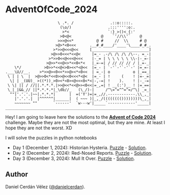 # AdventOfCode_2024
```                                               ._...._.
                       \ .*. /                .::o:::::.
                        (\o/)                .:::'''':o:.
                         >*<                 `:}_>()<_{:'
                        >0<@<             @    `'//\\'`    @
                       >>>@<<*          @ #     //  \\     # @
                      >@>*<0<<<      .__#_#____/'____'\____#_#_.
                     >*>>@<<<@<<     [_________________________]
                    >@>>0<<<*<<@<     |=_- .-/\ /\ /\ /\--. =_-|
                   >*>>0<<@<<<@<<<    |-_= | \ \ \ \ \ \\-|-_=-|
                  >@>>*<<@<>*<<0<*<   |_=-=| / // // // / |_=-_|
    \*/          >0>>*<<@<>0><<*<@<<  |=_- | `-'`-'`-'`-' |=_=-|
.___\U//__.    >*>>@><0<<*>>@><*<0<<  | =_-| o          o |_==_|
 \ | | \  |  >@>>0<*<<0>>@<<0<<<*<@<  |=_- | !     (    ! |=-_=|
  \| | _(UU)_ >((*))_>0><*<0><@<<<0<*<|-,-=| !    ).    ! |-_-=|
 \ \| || / //||.*.*.*.|>>@<<*<<@>><0<<|=_,=| ! __(:')__ ! |=_==|
 \_|_|&&_// ||*.*.*.*|_\db//_   (\_/)-|     /^\=^=^^=^=/^\| _=_|
  ""|'.'.'.|~~|.*.*.*|      |  =('Y')=|=_,//.------------.\\_,_|
    |'.'.'.|  |^^^^^^|______|  ( ~~~ )|_,_/(((((((())))))))\_,_|
    ~~~~~~~ ""       `------'  `w---w'|_____`------------'_____|
________________________________________________________________
```
Hey! I am going to leave here the solutions to the [**Advent of Code 2024**](https://adventofcode.com/2024) challenge. Maybe they are not the most optimal, but they are mine. At least I hope they are not the worst. XD

I will solve the puzzles in python notebooks 

- Day 1 (December 1, 2024): Historian Hysteria. [Puzzle](https://adventofcode.com/2024/day/1) - [Solution](notebooks/01_historian_hysteria.ipynb).
- Day 2 (December 2, 2024): Red-Nosed Reports. [Puzzle](https://adventofcode.com/2024/day/2) - [Solution](notebooks/02_red-nosed_reports.ipynb).
- Day 3 (December 3, 2024): Mull It Over. [Puzzle](https://adventofcode.com/2024/day/3) - [Solution](notebooks/03_mull_it_over.ipynb).


## Author

Daniel Cerdán Vélez ([@danielcerdan](https://es.linkedin.com/in/danielcerdan)).


